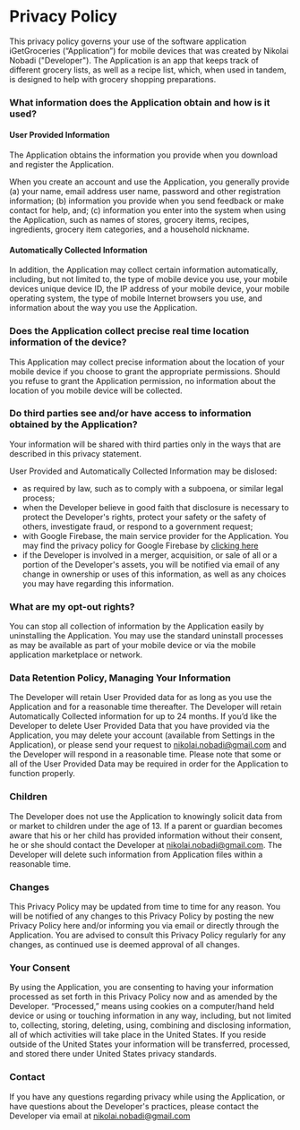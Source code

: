 # Privacy Policy

This privacy policy governs your use of the software application iGetGroceries (“Application”) for mobile devices that was created by Nikolai Nobadi ("Developer"). The Application is an app that keeps track of different grocery lists, as well as a recipe list, which, when used in tandem, is designed to help with grocery shopping preparations.

### What information does the Application obtain and how is it used?
#### User Provided Information

The Application obtains the information you provide when you download and register the Application.

When you create an account and use the Application, you generally provide (a) your name, email address user name, password and other registration information; (b) information you provide when you send feedback or make contact for help, and; (c) information you enter into the system when using the Application, such as names of stores, grocery items, recipes, ingredients, grocery item categories, and a household nickname.

#### Automatically Collected Information

In addition, the Application may collect certain information automatically, including, but not limited to, the type of mobile device you use, your mobile devices unique device ID, the IP address of your mobile device, your mobile operating system, the type of mobile Internet browsers you use, and information about the way you use the Application.

### Does the Application collect precise real time location information of the device?

This Application may collect precise information about the location of your mobile device if you choose to grant the appropriate permissions. Should you refuse to grant the Application permission, no information about the location of you mobile device will be collected.

### Do third parties see and/or have access to information obtained by the Application?

Your information will be shared with third parties only in the ways that are described in this privacy statement.

User Provided and Automatically Collected Information may be dislosed:

- as required by law, such as to comply with a subpoena, or similar legal process;
- when the Developer believe in good faith that disclosure is necessary to protect the Developer's rights, protect your safety or the safety of others, investigate fraud, or respond to a government request;
- with Google Firebase, the main service provider for the Application. You may find the privacy policy for Google Firebase by [clicking here](https://firebase.google.com/support/privacy)
- if the Developer is involved in a merger, acquisition, or sale of all or a portion of the Developer's assets, you will be notified via email of any change in ownership or uses of this information, as well as any choices you may have regarding this information.

### What are my opt-out rights?

You can stop all collection of information by the Application easily by uninstalling the Application. You may use the standard uninstall processes as may be available as part of your mobile device or via the mobile application marketplace or network.

### Data Retention Policy, Managing Your Information

The Developer will retain User Provided data for as long as you use the Application and for a reasonable time thereafter. The Developer will retain Automatically Collected information for up to 24 months. If you’d like the Developer to delete User Provided Data that you have provided via the Application, you may delete your account (available from Settings in the Application), or please send your request to nikolai.nobadi@gmail.com and the Developer will respond in a reasonable time. Please note that some or all of the User Provided Data may be required in order for the Application to function properly.

### Children

The Developer does not use the Application to knowingly solicit data from or market to children under the age of 13. If a parent or guardian becomes aware that his or her child has provided information without their consent, he or she should contact the Developer at nikolai.nobadi@gmail.com. The Developer will delete such information from Application files within a reasonable time.

### Changes

This Privacy Policy may be updated from time to time for any reason. You will be notified of any changes to this Privacy Policy by posting the new Privacy Policy here and/or informing you via email or directly through the Application. You are advised to consult this Privacy Policy regularly for any changes, as continued use is deemed approval of all changes.

### Your Consent

By using the Application, you are consenting to having your information processed as set forth in this Privacy Policy now and as amended by the Developer. “Processed,” means using cookies on a computer/hand held device or using or touching information in any way, including, but not limited to, collecting, storing, deleting, using, combining and disclosing information, all of which activities will take place in the United States. If you reside outside of the United States your information will be transferred, processed, and stored there under United States privacy standards.

### Contact

If you have any questions regarding privacy while using the Application, or have questions about the Developer's practices, please contact the Developer via email at nikolai.nobadi@gmail.com

